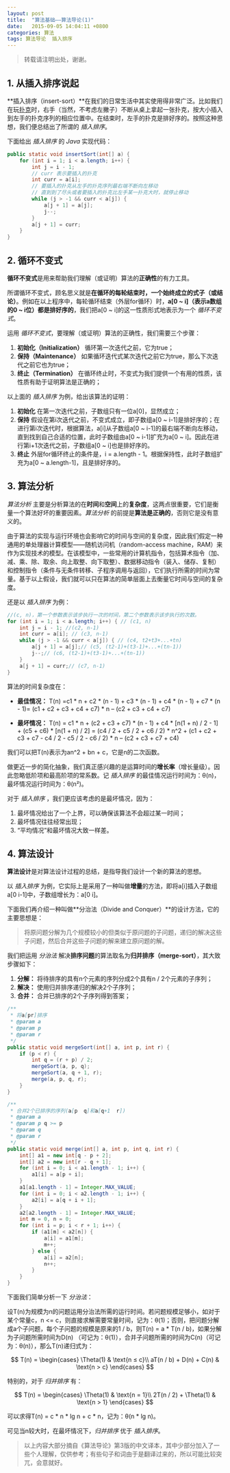 ```yaml
---
layout: post
title:  "算法基础——算法导论(1)"
date:   2015-09-05 14:04:11 +0800
categories: 算法
tags: 算法导论  插入排序
---
```


> 转载请注明出处，谢谢。

## 1. 从插入排序说起

**插入排序（insert-sort）**在我们的日常生活中其实使用得非常广泛。比如我们在玩[扑克](http://baike.baidu.com/link?url=Cft-o6VBj8vG0xNkdHp_Buk0vbSygqqWBQxr-Lbk99Tu7b6-0wY7T1Lt9qFWr9b4baDagZOx5RpptDNApDKNg0jXDzUqezHwpZT8do4X4gW)时，右手（当然，不考虑左撇子）不断从桌上拿起一张扑克，按大小插入到左手的扑克序列的相应位置中。在结束时，左手的扑克是排好序的。按照这种思想，我们便总结出了所谓的 *插入排序*。

下面给出 *插入排序* 的 *Java* 实现代码：

```Java
public static void insertSort(int[] a) {
    for (int i = 1; i < a.length; i++) {
        int j = i - 1;
        // curr 表示要插入的扑克
        int curr = a[i];
        // 要插入的扑克从左手的扑克序列最右端不断向左移动
        // 直到到了尽头或者要插入的扑克比左手某一扑克大时，就停止移动
        while (j > -1 && curr < a[j]) {
            a[j + 1] = a[j];
            j--;
        }
        a[j + 1] = curr;
    }
}
```

## 2. 循环不变式

**循环不变式**是用来帮助我们理解（或证明）算法的**正确性**的有力工具。

所谓循环不变式，顾名思义就是**在循环的每轮结束时，一个始终成立的式子（或结论）**。例如在以上程序中，每轮循环结束（外层for循环）时，**a[0 ~ i]（表示a数组的0 ~ i位）都是排好序的**，我们把a[0 ~ i]的这一性质形式地表示为一个 *循环不变式*。

运用 *循环不变式*，要理解（或证明）算法的正确性，我们需要三个步骤：

1. **初始化（Initialization）**
	循环第一次迭代之前，它为true；
2. **保持（Maintenance）**
	如果循环迭代式某次迭代之前它为true，那么下次迭代之前它也为true；
3. **终止（Termination）**
	在循环终止时，不变式为我们提供一个有用的性质，该性质有助于证明算法是正确的；

以上面的 *插入排序* 为例，给出该算法的证明：

1. **初始化**
	在第一次迭代之前，子数组只有一位a[0]，显然成立；
2. **保持**
	假设在第i次迭代之前，不变式成立，即子数组a[0 ~ i-1]是排好序的；在进行第i次迭代时，根据算法，a[i]从子数组a[0 ~ i-1]的最右端不断向左移动，直到找到自己合适的位置，此时子数组由a[0 ~ i-1]扩充为a[0 ~ i]。因此在进行第i+1次迭代之前，子数组a[0 ~ i]也是排好序的。
3. **终止**
	外层for循环终止的条件是，i = a.length - 1。根据保持性，此时子数组扩充为a[0 ~ a.length-1]，且是排好序的。

## 3. 算法分析

*算法分析* 主要是分析算法的在**时间**和**空间**上的**复杂度**，这两点很重要，它们是衡量一个算法好坏的重要因素。*算法分析* 的前提是**算法是正确的**，否则它是没有意义的。

由于算法的实现与运行环境也会影响它的时间与空间的复杂度，因此我们假定一种通用的单处理器计算模型——随机访问机（random-access machine，RAM）来作为实现技术的模型。在该模型中，一些常用的计算机指令，包括算术指令（加、减、乘、除、取余、向上取整、向下取整）、数据移动指令（装入、储存、复制）和控制指令（条件与无条件转移、子程序调用与返回），它们执行所需的时间为常量。基于以上假设，我们就可以只在算法的简单层面上去衡量它时间与空间的复杂度。

还是以 *插入排序* 为例：

```Java
//(c, n)，第一个参数表示该步执行一次的时间，第二个参数表示该步执行的次数。
for (int i = 1; i < a.length; i++) { // (c1, n)
    int j = i - 1; //(c2, n-1)
    int curr = a[i]; // (c3, n-1)
    while (j > -1 && curr < a[j]) { // (c4, t2+t3+...+tn)
        a[j + 1] = a[j];// (c5, (t2-1)+(t3-1)+...+(tn-1))
        j--;// (c6, (t2-1)+(t3-1)+...+(tn-1))
    }
    a[j + 1] = curr;// (c7, n-1)
}
```

算法的时间复杂度在：

- **最佳情况：** T(n) =c1 \* n  + c2 \* (n - 1) + c3 \* (n - 1) + c4 \* (n - 1) + c7 * (n - 1)= (c1 + c2 + c3 + c4 + c7) * n – (c2 + c3 + c4 + c7)

- **最坏情况：** T(n) = c1 \* n + (c2 + c3 + c7) \* (n - 1) + c4 \* [n(1 + n) / 2 - 1] + (c5 + c6) \* [n(1 + n) / 2] = (c4 / 2 + c5 / 2 + c6 / 2) \* n^2 + (c1 + c2 + c3 + c7 - c4 / 2 - c5 / 2 - c6 / 2) \* n – (c2 + c3 + c7 + c4)

我们可以把T(n)表示为an^2 + bn + c，它是n的二次函数。

做更近一步的简化抽象，我们真正感兴趣的是运算时间的**增长率**（增长量级）。因此忽略低阶项和最高阶项的常系数。记 *插入排序* 的最佳情况运行时间为：θ(n)，最坏情况运行时间为：θ(n²)。

对于 *插入排序* ，我们更应该考虑的是最坏情况，因为：

1. 最坏情况给出了一个上界，可以确保该算法不会超过某一时间；
2. 最坏情况往往经常出现；
3. “平均情况”和最坏情况大致一样差。

## 4. 算法设计

**算法设计**是对算法设计过程的总结，是指导我们设计一个新的算法的思想。

以 *插入排序* 为例，它实际上是采用了一种叫做**增量**的方法，即将a[i]插入子数组a[0  i-1]中，子数组增长为：a[0  i]。

下面我们再介绍一种叫做**分治法（Divide and Conquer）**的设计方法，它的主要思想是：

> 将原问题分解为几个规模较小的但类似于原问题的子问题，递归的解决这些子问题，然后合并这些子问题的解来建立原问题的解。

我们把运用 *分治法* 解决**排序问题**的算法取名为**归并排序（merge-sort）**，其大致步骤如下：

1. **分解：** 将待排序的具有n个元素的序列分成2个具有n / 2个元素的子序列；
2. **解决：** 使用归并排序递归的解决2个子序列；
3. **合并：** 合并已排序的2个子序列得到答案；

```Java
/**
 * 将a[pr]排序
 * @param a
 * @param p
 * @param r
 */
public static void mergeSort(int[] a, int p, int r) {
    if (p < r) {
        int q = (r + p) / 2;
        mergeSort(a, p, q);
        mergeSort(a, q + 1, r);
        merge(a, p, q, r);
    }
}

/**
 * 合并2个已排序的序列(a[p  q]和a[q+1  r])
 * @param a
 * @param p q >= p
 * @param q
 * @param r
 */
public static void merge(int[] a, int p, int q, int r) {
    int[] a1 = new int[q - p + 2];
    int[] a2 = new int[r - q + 1];
    for (int i = 0; i < a1.length - 1; i++) {
        a1[i] = a[p + i];
    }
    a1[a1.length - 1] = Integer.MAX_VALUE;
    for (int i = 0; i < a2.length - 1; i++) {
        a2[i] = a[q + i + 1];
    }
    a2[a2.length - 1] = Integer.MAX_VALUE;
    int m = 0, n = 0;
    for (int i = p; i < r + 1; i++) {
        if (a1[m] < a2[n]) {
            a[i] = a1[m];
            m++;
        } else {
            a[i] = a2[n];
            n++;
        }
    }
}
```

下面我们简单分析一下 *分治法*：

设T(n)为规模为n的问题运用分治法所需的运行时间。若问题规模足够小，如对于某个常量c，n <= c，则直接求解需要常量时间，记为：θ(1)；否则，把问题分解成a个子问题，每个子问题的规模是原来的1 / b，则T(n) = a * T(n / b)，如果分解为子问题所需时间为D(n) （可记为：θ(1)），合并子问题所需的时间为C(n)（可记为：θ(n)），那么T(n)递归式为：

$$
T(n) =
\begin{cases}
\Theta(1) & \text{n ≤ c}\\
aT(n / b) + D(n) + C(n) & \text{n > c}
\end{cases}
$$

特别的，对于 *归并排序* 有：

$$
T(n) =
\begin{cases}
\Theta(1) & \text{n = 1}\\
2T(n / 2) + \Theta(1) & \text{n > 1}
\end{cases}
$$

可以求得T(n) = c \* n \* lg n + c \* n，记为：θ(n * lg n)。

可见当n较大时，在最坏情况下，*归并排序* 优于 *插入排序*。

> 以上内容大部分摘自《算法导论》第3版的中文译本，其中少部分加入了一些个人理解，仅供参考；有些句子和词由于是翻译过来的，所以可能比较突兀，会意就好。